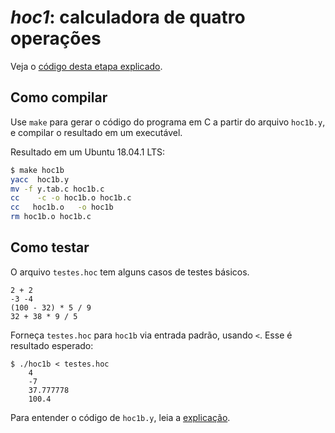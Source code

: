 # *hoc1*: calculadora de quatro operações

Veja o [código desta etapa explicado](https://ramalho.github.io/hoc/etapa1).

## Como compilar

Use `make` para gerar o código do programa em C a partir do arquivo `hoc1b.y`, e compilar o resultado em um executável.

Resultado em um	Ubuntu 18.04.1 LTS:

```bash
$ make hoc1b
yacc  hoc1b.y 
mv -f y.tab.c hoc1b.c
cc    -c -o hoc1b.o hoc1b.c
cc   hoc1b.o   -o hoc1b
rm hoc1b.o hoc1b.c
```

## Como testar

O arquivo `testes.hoc` tem alguns casos de testes básicos.

```
2 + 2
-3 -4 
(100 - 32) * 5 / 9
32 + 38 * 9 / 5
```

Forneça `testes.hoc` para `hoc1b` via entrada padrão, usando `<`. Esse é resultado esperado:

```
$ ./hoc1b < testes.hoc
	4
	-7
	37.777778
	100.4
```

Para entender o código de `hoc1b.y`, leia a [explicação](https://ramalho.github.io/hoc/etapa1b).
